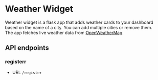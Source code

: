 # Weather Widget

Weather widget is a flask app that adds weather cards to your dashboard based on the name of a city. You can add multiple cities or remove them. The app fetches live weather data from [OpenWeatherMap](https://openweathermap.org/)

## API endpoints

### registerr

* URL
```/register```
